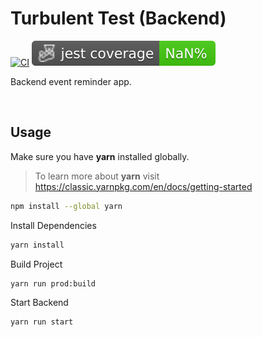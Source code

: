 # Turbulent Test (Backend)

[![CI](https://github.com/MathieuGermain/turbulent-test/actions/workflows/backend-ci.yml/badge.svg)](https://github.com/MathieuGermain/turbulent-test/actions/workflows/backend-ci.yml)
![Coverage](../badges/coverage-jest%20coverage.svg)

Backend event reminder app.

<br>

## Usage

Make sure you have **yarn** installed globally.
> To learn more about **yarn** visit https://classic.yarnpkg.com/en/docs/getting-started
```bash
npm install --global yarn
```

Install Dependencies
```bash
yarn install
```

Build Project
```bash
yarn run prod:build
```

Start Backend
```bash
yarn run start
```
